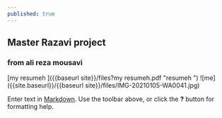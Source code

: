 ```yaml
---
published: true
---
```

## Master Razavi project
### from ali reza mousavi 
[my resumeh ]({{baseurl site}}/files?my resumeh.pdf "resumeh ")
![me]({{site.baseurl}}/{{baseurl site}}/files/IMG-20210105-WA0041.jpg)



Enter text in [Markdown](http://daringfireball.net/projects/markdown/). Use the toolbar above, or click the **?** button for formatting help.
